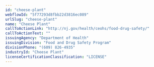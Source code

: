 ```yaml
---
id: "cheese-plant"
webflowId: "5f77293d8fbb22d3816ec089"
urlSlug: "cheese-plant"
name: "Cheese Plant"
callToActionLink: "http://nj.gov/health/ceohs/food-drug-safety/"
callToActionText: ""
issuingAgency: "Department of Health"
issuingDivision: "Food and Drug Safety Program"
divisionPhone: "(609) 826-4935"
industryId: "Cheese Plant"
licenseCertificationClassification: "LICENSE"
---
```

